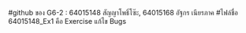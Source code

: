 #github ของ G6-2 : 64015148 สัญญาโพธิ์โซ๊ะ, 64015168 อัฐกร เนียรภาค
#ไฟล์ชื่อ 64015148_Ex1 คือ Exercise แก้ไข Bugs
